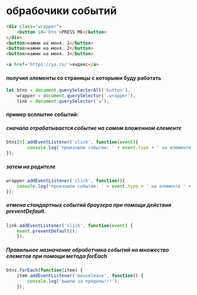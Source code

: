 # обрабочики событий

```html
<div class="wrapper">
    <button id='btn'>PRESS ME</button>
</div>
<button>нажми на меня. 1</button>
<button>нажми на меня. 2</button>
<button>нажми на меня. 3</button>

<a href='https://ya.ru/'>яндекс</a>

```
#### получил элементы со страницы с которыми буду работать

```javascript
let btns = document.querySelectorAll('button'),
    wrapper = document.querySelector('.wrapper'),
    link = document.querySelector('a');
```
#### пример всплытие событий: 
##### сначала отрабатывается событие на самом вложенном елементе

```javascript
btns[0].addEventListener('click', function(event){
        console.log('произошло событие: ' + event.type + ' на елементе ' + event.target);
});
```
##### затем на родителе

```javascript
wrapper.addEventListener('click', function(){
    console.log('произошло событие: ' + event.type + ' на елементе ' + event.target);
});
```
##### отмена стандартных событий браузера при помощи действия preventDefault.

```javascript
link.addEventListener('click', function(event) {
    event.preventDefault();
    });
```

##### Правильное назначение обработчика событий на множество елеметов при помощи метода forEach

```javascript
btns.forEach(function(item) {
    item.addEventListener('mouseleave', function() {
        console.log('вышли за пределы!!!');
    });
```

